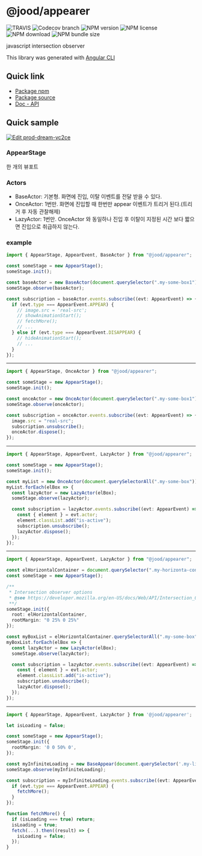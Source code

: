 # @jood/appearer

![TRAVIS](https://travis-ci.org/molgga/jood-appearer.svg?branch=master)
![Codecov branch](https://img.shields.io/codecov/c/github/molgga/jood-appearer/master)
![NPM version](https://img.shields.io/npm/v/@jood/appearer.svg)
![NPM license](https://img.shields.io/npm/l/@jood/appearer)
![NPM download](https://img.shields.io/npm/dt/@jood/appearer)
![NPM bundle size](https://img.shields.io/bundlephobia/min/@jood/appearer)

javascript intersection observer

This library was generated with [Angular CLI](https://github.com/angular/angular-cli)

## Quick link

- [Package npm](https://www.npmjs.com/package/@jood/appearer)
- [Package source](https://github.com/molgga/jood-appearer/tree/master/projects/packages)
- [Doc - API](https://molgga.github.io/jood-appearer)

## Quick sample

[![Edit prod-dream-vc2ce](https://codesandbox.io/static/img/play-codesandbox.svg)](https://codesandbox.io/s/prod-dream-vc2ce?fontsize=14&hidenavigation=1&theme=dark)

### AppearStage

한 개의 뷰포트

### Actors

- BaseActor: 기본형. 화면에 진입, 이탈 이벤트를 전달 받을 수 있다.
- OnceActor: 1번만. 화면에 진입할 때 한번만 appear 이벤트가 트리거 된다.(트리거 후 자동 관찰해제)
- LazyActor: 1번만. OnceActor 와 동일하나 진입 후 이탈이 지정된 시간 보다 짧으면 진입으로 취급하지 않는다.

### example

```typescript
import { AppearStage, AppearEvent, BaseActor } from "@jood/appearer";

const someStage = new AppearStage();
someStage.init();

const baseActor = new BaseActor(document.querySelector(".my-some-box1"));
someStage.observe(baseActor);

const subscription = baseActor.events.subscribe((evt: AppearEvent) => {
  if (evt.type === AppearEvent.APPEAR) {
    // image.src = 'real-src';
    // showAnimationStart();
    // fetchMore();
    // ...
  } else if (evt.type === AppearEvent.DISAPPEAR) {
    // hideAnimationStart();
    // ...
  }
});
```

---

```typescript
import { AppearStage, OnceActor } from "@jood/appearer";

const someStage = new AppearStage();
someStage.init();

const onceActor = new OnceActor(document.querySelector(".my-some-box1"));
someStage.observe(onceActor);

const subscription = onceActor.events.subscribe((evt: AppearEvent) => {
  image.src = "real-src";
  subscription.unsubscribe();
  onceActor.dispose();
});
```

---

```typescript
import { AppearStage, AppearEvent, LazyActor } from "@jood/appearer";

const someStage = new AppearStage();
someStage.init();

const myList = new OnceActor(document.querySelectorAll(".my-some-box"));
myList.forEach(elBox => {
  const lazyActor = new LazyActor(elBox);
  someStage.observe(lazyActor);

  const subscription = lazyActor.events.subscribe((evt: AppearEvent) => {
    const { element } = evt.actor;
    element.classList.add("is-active");
    subscription.unsubscribe();
    lazyActor.dispose();
  });
});
```

---

```typescript
import { AppearStage, AppearEvent, LazyActor } from "@jood/appearer";

const elHorizontalContainer = document.querySelector(".my-horizonta-container");
const someStage = new AppearStage();

/**
 * Intersection observer options
 * @see https://developer.mozilla.org/en-US/docs/Web/API/Intersection_Observer_API
 **/
someStage.init({
  root: elHorizontalContainer,
  rootMargin: "0 25% 0 25%"
});

const myBoxList = elHorizontalContainer.querySelectorAll(".my-some-box");
myBoxList.forEach(elBox => {
  const lazyActor = new LazyActor(elBox);
  someStage.observe(lazyActor);

  const subscription = lazyActor.events.subscribe((evt: AppearEvent) => {
    const { element } = evt.actor;
    element.classList.add("is-active");
    subscription.unsubscribe();
    lazyActor.dispose();
  });
});
```

---

```typescript
import { AppearStage, AppearEvent, LazyActor } from '@jood/appearer';

let isLoading = false;

const someStage = new AppearStage();
someStage.init({
  rootMargin: '0 0 50% 0',
});

const myInfiniteLoading = new BaseAppear(document.querySelector('.my-list-foot-loading'));
someStage.observe(myInfiniteLoading);

const subscription = myInfiniteLoading.events.subscribe((evt: AppearEvent) => {
  if (evt.type === AppearEvent.APPEAR) {
    fetchMore();
  }
});

function fetchMore() {
  if (isLoading === true) return;
  isLoading = true;
  fetch(...).then((result) => {
    isLoading = false;
  });
}
```

